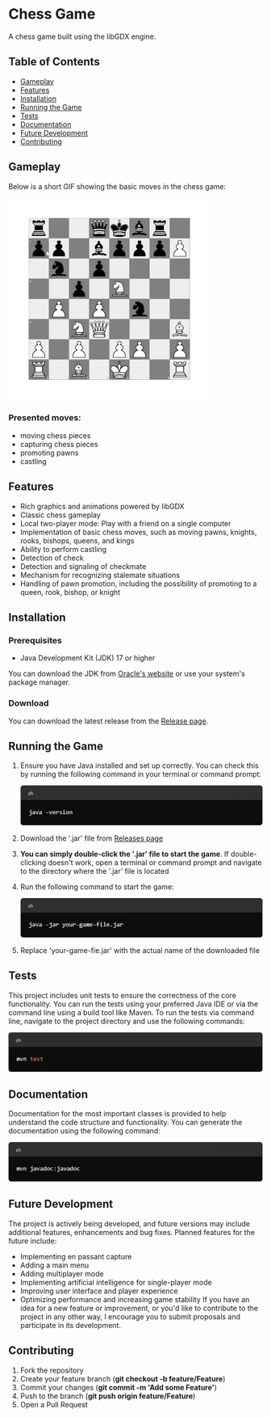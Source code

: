 # Chess Game

A chess game built using the libGDX engine.

## Table of Contents
- [Gameplay](#gameplay)
- [Features](#features)
- [Installation](#installation)
- [Running the Game](#running-the-game)
- [Tests](#tests)
- [Documentation](#documentation)
- [Future Development](#future-development)
- [Contributing](#contributing)

## Gameplay
Below is a short GIF showing the basic moves in the chess game:

<img src="assets_readme/gameplay.gif" alt="Gameplay GIF" width="400"/>

### Presented moves: 
- moving chess pieces
- capturing chess pieces
- promoting pawns
- castling

## Features
- Rich graphics and animations powered by libGDX
- Classic chess gameplay
- Local two-player mode: Play with a friend on a single computer
- Implementation of basic chess moves, such as moving pawns, knights, rooks, bishops, queens, and kings
- Ability to perform castling
- Detection of check
- Detection and signaling of checkmate
- Mechanism for recognizing stalemate situations
- Handling of pawn promotion, including the possibility of promoting to a queen, rook, bishop, or knight

## Installation
### Prerequisites
- Java Development Kit (JDK) 17 or higher

You can download the JDK from [Oracle's website](https://www.oracle.com/pl/java/technologies/downloads/) or use your system's package manager.
### Download
You can download the latest release from the [Release page](https://github.com/palaszwaldemar/Chess-gdx/releases).

## Running the Game
1. Ensure you have Java installed and set up correctly. You can check this by running the following command in your terminal or command prompt:

   ![java -version](assets_readme/java_version.jpg)
2. Download the '.jar' file from [Releases page](https://github.com/palaszwaldemar/Chess-gdx/releases)
3. **You can simply double-click the '.jar' file to start the game**. If double-clicking doesn't work, open a terminal or command prompt and navigate to the directory where the '.jar' file is located
4. Run the following command to start the game:

   ![java -jar your-game-file.jar](assets_readme/java_jar.jpg)
5. Replace 'your-game-fie.jar' with the actual name of the downloaded file

## Tests
This project includes unit tests to ensure the correctness of the core functionality. You can run the tests using your preferred Java IDE or via the command line using a build tool like Maven. To run the tests via command line, navigate to the project directory and use the following commands:

![mvn test](assets_readme/mvn_test.jpg)

## Documentation
Documentation for the most important classes is provided to help understand the code structure and functionality. You can generate the documentation using the following command:

![mvn javadoc:javadoc](assets_readme/javadoc.jpg)

## Future Development
The project is actively being developed, and future versions may include additional features, enhancements and bug fixes. Planned features for the future include:
- Implementing en passant capture
- Adding a main menu
- Adding multiplayer mode
- Implementing artificial intelligence for single-player mode
- Improving user interface and player experience
- Optimizing performance and increasing game stability
If you have an idea for a new feature or improvement, or you'd like to contribute to the project in any other way, I encourage you to submit proposals and participate in its development.

## Contributing
1. Fork the repository
2. Create your feature branch (**git checkout -b feature/Feature**)
3. Commit your changes (**git commit -m 'Add some Feature'**)
4. Push to the branch (**git push origin feature/Feature**)
5. Open a Pull Request

